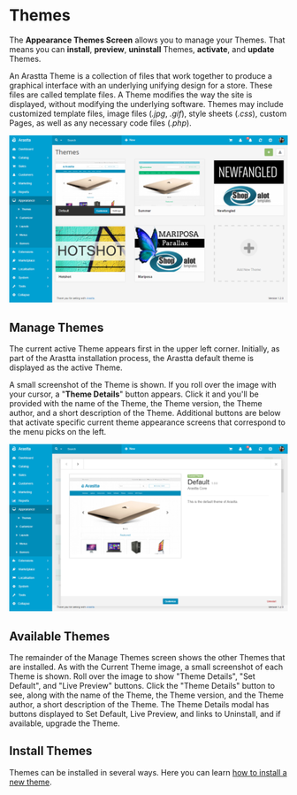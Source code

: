 Themes
=====

The **Appearance Themes Screen** allows you to manage your Themes. That means you can **install**, **preview**, **uninstall** Themes, **activate**, and **update** Themes.

An Arastta Theme is a collection of files that work together to produce a graphical interface with an underlying unifying design for a store. These files are called template files. A Theme modifies the way the site is displayed, without modifying the underlying software. Themes may include customized template files, image files (*.jpg*, *.gif*), style sheets (*.css*), custom Pages, as well as any necessary code files (*.php*).

![themes backend](_images/themes.png)

Manage Themes
------------

The current active Theme appears first in the upper left corner. Initially, as part of the Arastta installation process, the Arastta default theme is displayed as the active Theme.

A small screenshot of the Theme is shown. If you roll over the image with your cursor, a "**Theme Details**" button appears. Click it and you'll be provided with the name of the Theme, the Theme version, the Theme author, and a short description of the Theme. Additional buttons are below that activate specific current theme appearance screens that correspond to the menu picks on the left.

![default theme backend](_images/themes-1.png)

Available Themes
------------------------------

The remainder of the Manage Themes screen shows the other Themes that are installed. As with the Current Theme image, a small screenshot of each Theme is shown. Roll over the image to show "Theme Details", "Set Default", and "Live Preview" buttons. Click the "Theme Details" button to see, along with the name of the Theme, the Theme version, and the Theme author, a short description of the Theme. The Theme Details modal has buttons displayed to Set Default, Live Preview, and links to Uninstall, and if available, upgrade the Theme.

Install Themes
---------

Themes can be installed in several ways. Here you can learn [how to install a new theme](docs/faq/theme-installation).